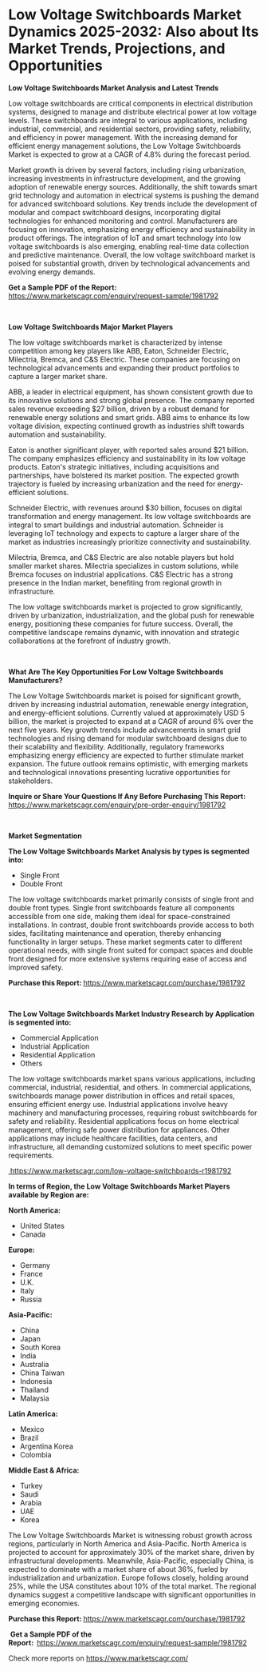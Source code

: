 <p><h1>Low Voltage Switchboards Market Dynamics 2025-2032: Also about Its Market Trends, Projections, and Opportunities</h1></p><p><strong>Low Voltage Switchboards Market Analysis and Latest Trends</strong></p>
<p><p>Low voltage switchboards are critical components in electrical distribution systems, designed to manage and distribute electrical power at low voltage levels. These switchboards are integral to various applications, including industrial, commercial, and residential sectors, providing safety, reliability, and efficiency in power management. With the increasing demand for efficient energy management solutions, the Low Voltage Switchboards Market is expected to grow at a CAGR of 4.8% during the forecast period.</p><p>Market growth is driven by several factors, including rising urbanization, increasing investments in infrastructure development, and the growing adoption of renewable energy sources. Additionally, the shift towards smart grid technology and automation in electrical systems is pushing the demand for advanced switchboard solutions. Key trends include the development of modular and compact switchboard designs, incorporating digital technologies for enhanced monitoring and control. Manufacturers are focusing on innovation, emphasizing energy efficiency and sustainability in product offerings. The integration of IoT and smart technology into low voltage switchboards is also emerging, enabling real-time data collection and predictive maintenance. Overall, the low voltage switchboard market is poised for substantial growth, driven by technological advancements and evolving energy demands.</p></p>
<p><strong>Get a Sample PDF of the Report:&nbsp;</strong> <a href="https://www.marketscagr.com/enquiry/request-sample/1981792?utm_campaign=2320&utm_medium=2&utm_source=Github&utm_content=ia&utm_term=13022025&utm_id=low-voltage-switchboards">https://www.marketscagr.com/enquiry/request-sample/1981792</a></p>
<p>&nbsp;</p>
<p><strong>Low Voltage Switchboards Major Market Players</strong></p>
<p><p>The low voltage switchboards market is characterized by intense competition among key players like ABB, Eaton, Schneider Electric, Milectria, Bremca, and C&S Electric. These companies are focusing on technological advancements and expanding their product portfolios to capture a larger market share.</p><p>ABB, a leader in electrical equipment, has shown consistent growth due to its innovative solutions and strong global presence. The company reported sales revenue exceeding $27 billion, driven by a robust demand for renewable energy solutions and smart grids. ABB aims to enhance its low voltage division, expecting continued growth as industries shift towards automation and sustainability.</p><p>Eaton is another significant player, with reported sales around $21 billion. The company emphasizes efficiency and sustainability in its low voltage products. Eaton's strategic initiatives, including acquisitions and partnerships, have bolstered its market position. The expected growth trajectory is fueled by increasing urbanization and the need for energy-efficient solutions.</p><p>Schneider Electric, with revenues around $30 billion, focuses on digital transformation and energy management. Its low voltage switchboards are integral to smart buildings and industrial automation. Schneider is leveraging IoT technology and expects to capture a larger share of the market as industries increasingly prioritize connectivity and sustainability.</p><p>Milectria, Bremca, and C&S Electric are also notable players but hold smaller market shares. Milectria specializes in custom solutions, while Bremca focuses on industrial applications. C&S Electric has a strong presence in the Indian market, benefiting from regional growth in infrastructure.</p><p>The low voltage switchboards market is projected to grow significantly, driven by urbanization, industrialization, and the global push for renewable energy, positioning these companies for future success. Overall, the competitive landscape remains dynamic, with innovation and strategic collaborations at the forefront of industry growth.</p></p>
<p>&nbsp;</p>
<p><strong>What Are The Key Opportunities For Low Voltage Switchboards Manufacturers?</strong></p>
<p><p>The Low Voltage Switchboards market is poised for significant growth, driven by increasing industrial automation, renewable energy integration, and energy-efficient solutions. Currently valued at approximately USD 5 billion, the market is projected to expand at a CAGR of around 6% over the next five years. Key growth trends include advancements in smart grid technologies and rising demand for modular switchboard designs due to their scalability and flexibility. Additionally, regulatory frameworks emphasizing energy efficiency are expected to further stimulate market expansion. The future outlook remains optimistic, with emerging markets and technological innovations presenting lucrative opportunities for stakeholders.</p></p>
<p><strong>Inquire or Share Your Questions If Any Before Purchasing This Report:</strong> <a href="https://www.marketscagr.com/enquiry/pre-order-enquiry/1981792?utm_campaign=2320&utm_medium=2&utm_source=Github&utm_content=ia&utm_term=13022025&utm_id=low-voltage-switchboards">https://www.marketscagr.com/enquiry/pre-order-enquiry/1981792</a></p>
<p>&nbsp;</p>
<p><strong>Market Segmentation</strong></p>
<p><strong>The Low Voltage Switchboards Market Analysis by types is segmented into:</strong></p>
<p><ul><li>Single Front</li><li>Double Front</li></ul></p>
<p><p>The low voltage switchboards market primarily consists of single front and double front types. Single front switchboards feature all components accessible from one side, making them ideal for space-constrained installations. In contrast, double front switchboards provide access to both sides, facilitating maintenance and operation, thereby enhancing functionality in larger setups. These market segments cater to different operational needs, with single front suited for compact spaces and double front designed for more extensive systems requiring ease of access and improved safety.</p></p>
<p><strong>Purchase this Report:&nbsp;</strong><a href="https://www.marketscagr.com/purchase/1981792?utm_campaign=2320&utm_medium=2&utm_source=Github&utm_content=ia&utm_term=13022025&utm_id=low-voltage-switchboards">https://www.marketscagr.com/purchase/1981792</a></p>
<p>&nbsp;</p>
<p><strong>The Low Voltage Switchboards Market Industry Research by Application is segmented into:</strong></p>
<p><ul><li>Commercial Application</li><li>Industrial Application</li><li>Residential Application</li><li>Others</li></ul></p>
<p><p>The low voltage switchboards market spans various applications, including commercial, industrial, residential, and others. In commercial applications, switchboards manage power distribution in offices and retail spaces, ensuring efficient energy use. Industrial applications involve heavy machinery and manufacturing processes, requiring robust switchboards for safety and reliability. Residential applications focus on home electrical management, offering safe power distribution for appliances. Other applications may include healthcare facilities, data centers, and infrastructure, all demanding customized solutions to meet specific power requirements.</p></p>
<p><a href="https://www.marketscagr.com/low-voltage-switchboards-r1981792?utm_campaign=2320&utm_medium=2&utm_source=Github&utm_content=ia&utm_term=13022025&utm_id=low-voltage-switchboards">&nbsp;https://www.marketscagr.com/low-voltage-switchboards-r1981792</a></p>
<p><strong>In terms of Region, the Low Voltage Switchboards Market Players available by Region are:</strong></p>
<p>
    <p> <strong> North America: </strong>
        <ul>
            <li>United States</li>
            <li>Canada</li>
        </ul>
        </p> 
    <p> <strong> Europe: </strong>
        <ul>
            <li>Germany</li>
            <li>France</li>
            <li>U.K.</li>
            <li>Italy</li>
            <li>Russia</li>
        </ul>
        </p> 
    <p> <strong> Asia-Pacific: </strong>
        <ul>
            <li>China</li>
            <li>Japan</li>
            <li>South Korea</li>
            <li>India</li>
            <li>Australia</li>
            <li>China Taiwan</li>
            <li>Indonesia</li>
            <li>Thailand</li>
            <li>Malaysia</li>
        </ul>
        </p> 
    <p> <strong> Latin America: </strong>
        <ul>
            <li>Mexico</li>
            <li>Brazil</li>
            <li>Argentina Korea</li>
            <li>Colombia</li>
        </ul>
        </p> 
    <p> <strong> Middle East & Africa: </strong>
        <ul>
            <li>Turkey</li>
            <li>Saudi</li>
            <li>Arabia</li>
            <li>UAE</li>
            <li>Korea</li>
        </ul>
    </p>
    </p>
<p><p>The Low Voltage Switchboards Market is witnessing robust growth across regions, particularly in North America and Asia-Pacific. North America is projected to account for approximately 30% of the market share, driven by infrastructural developments. Meanwhile, Asia-Pacific, especially China, is expected to dominate with a market share of about 36%, fueled by industrialization and urbanization. Europe follows closely, holding around 25%, while the USA constitutes about 10% of the total market. The regional dynamics suggest a competitive landscape with significant opportunities in emerging economies.</p></p>
<p><strong>Purchase this Report: </strong><a href="https://www.marketscagr.com/purchase/1981792?utm_campaign=2320&utm_medium=2&utm_source=Github&utm_content=ia&utm_term=13022025&utm_id=low-voltage-switchboards">https://www.marketscagr.com/purchase/1981792</a></p>
<p>&nbsp;<strong>Get a Sample PDF of the Report:&nbsp;&nbsp;</strong><a href="https://www.marketscagr.com/enquiry/request-sample/1981792?utm_campaign=2320&utm_medium=2&utm_source=Github&utm_content=ia&utm_term=13022025&utm_id=low-voltage-switchboards">https://www.marketscagr.com/enquiry/request-sample/1981792</a></p>
<p><strong></strong></p>
<p>Check more reports on <a href="https://www.marketscagr.com/?utm_campaign=2320&utm_medium=2&utm_source=Github&utm_content=ia&utm_term=13022025&utm_id=low-voltage-switchboards">https://www.marketscagr.com/</a></p>
